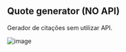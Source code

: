 ## Quote generator (NO API)

Gerador de citações sem utilizar API.

![image](https://user-images.githubusercontent.com/96800792/223527897-600dc0e3-b1b1-4de3-8921-c7fd45473278.png)

